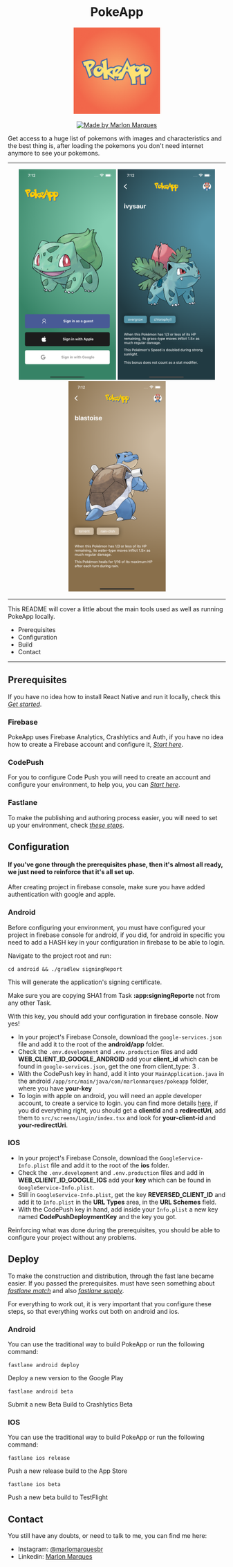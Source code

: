 <h1 align="center">
PokeApp
</h1>
<p align="center">
    <a href="https://github.com/marlonbelomarques/pokeapp">
    <img alt="pokeapp" src="./readme/images/icon.png" width="200px" />
  </a>
</p>
<p align="center">
  <a href="https://github.com/MarlonBeloMarques">
    <img alt="Made by Marlon Marques" src="https://img.shields.io/badge/made%20by-Marlon%20Marques-brightgreen">
  </a>
</p>

Get access to a huge list of pokemons with images and characteristics and the best thing is, after loading the pokemons you don't need internet anymore to see your pokemons.

----

<p align="center">
    <img src="./readme/images/login.png" width="225" height="487" />
    <img src="./readme/images/home_ivysaur.png" width="225" height="487" />
    <img src="./readme/images/home_blastoise.png" width="225" height="487" />
</p>

----

This README will cover a little about the main tools used as well as running PokeApp locally.

* Prerequisites
* Configuration
* Build
* Contact

----
## Prerequisites

If you have no idea how to install React Native and run it locally, check this *[Get started](https://archive.reactnative.dev/docs/getting-started)*.

### Firebase

PokeApp uses Firebase Analytics, Crashlytics and Auth, if you have no idea how to create a Firebase account and configure it, *[Start here](https://rnfirebase.io/)*.

### CodePush

For you to configure Code Push you will need to create an account and configure your environment, to help you, you can *[Start here](https://docs.microsoft.com/en-us/appcenter/distribution/codepush/)*.

### Fastlane

To make the publishing and authoring process easier, you will need to set up your environment, check *[these steps](https://www.cloudbees.com/blog/react-native-developer-series-ios-and-android-fastlane-setup-and-certificates)*.

## Configuration
#### If you've gone through the prerequisites phase, then it's almost all ready, we just need to reinforce that it's all set up.

After creating project in firebase console, make sure you have added authentication with google and apple.

### Android

Before configuring your environment, you must have configured your project in firebase console for android, if you did, for android in specific you need to add a HASH key in your configuration in firebase to be able to login.

Navigate to the project root and run:
````
cd android && ./gradlew signingReport
````
This will generate the application's signing certificate.

Make sure you are copying SHA1 from Task **:app:signingReporte** not from any other Task.

With this key, you should add your configuration in firebase console. Now yes!

- In your project's Firebase Console, download the `google-services.json` file and add it to the root of the **android/app** folder.
- Check the `.env.development` and `.env.production` files and add **WEB_CLIENT_ID_GOOGLE_ANDROID** add your **client_id** which can be found in `google-services.json`, get the one from client_type: 3 .
- With the CodePush key in hand, add it into your `MainApplication.java` in the android `/app/src/main/java/com/marlonmarques/pokeapp` folder, where you have **your-key**
- To login with apple on android, you will need an apple developer account, to create a service to login. you can find more details [here](https://help.apple.com/developer-account/#/dev1c0e25352), if you did everything right, you should get a **clientId** and a **redirectUri**, add them to `src/screens/Login/index.tsx` and look for **your-client-id** and **your-redirectUri**.

### IOS

- In your project's Firebase Console, download the `GoogleService-Info.plist` file and add it to the root of the **ios** folder.
- Check the `.env.development` and `.env.production` files and add in **WEB_CLIENT_ID_GOOGLE_IOS** add your **key** which can be found in `GoogleService-Info.plist`.
- Still in `GoogleService-Info.plist`, get the key **REVERSED_CLIENT_ID** and add it to `Info.plist` in the **URL Types** area, in the **URL Schemes** field.
- With the CodePush key in hand, add inside your `Info.plist` a new key named **CodePushDeploymentKey** and the key you got.

Reinforcing what was done during the prerequisites, you should be able to configure your project without any problems.

## Deploy

To make the construction and distribution, through the fast lane became easier. If you passed the prerequisites. must have seen something about *[fastlane match](https://docs.fastlane.tools/actions/match/)* and also *[fastlane supply](https://docs.fastlane.tools/actions/supply/)*.

For everything to work out, it is very important that you configure these steps, so that everything works out both on android and ios.

### Android

You can use the traditional way to build PokeApp or run the following command:
````
fastlane android deploy
````
Deploy a new version to the Google Play

````
fastlane android beta
````
Submit a new Beta Build to Crashlytics Beta

### IOS

You can use the traditional way to build PokeApp or run the following command:
````
fastlane ios release
````
Push a new release build to the App Store

````
fastlane ios beta
````
Push a new beta build to TestFlight

## Contact

You still have any doubts, or need to talk to me, you can find me here:

- Instagram: [@marlomarquesbr](https://www.instagram.com/marlonmarqsbr/)
- Linkedin: [Marlon Marques](https://www.linkedin.com/in/marlon-marques-0b509813b/)
